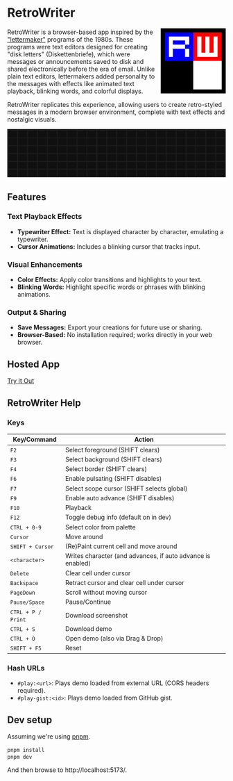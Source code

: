 # RetroWriter

<img src="public/logo.svg" width="150" alt="Logo" align="right">

RetroWriter is a browser-based app inspired by the ["lettermaker"](https://www.c64-wiki.de/wiki/Lettermaker) programs of the 1980s. These programs were text editors designed for creating "disk letters" (Diskettenbriefe), which were messages or announcements saved to disk and shared electronically before the era of email. Unlike plain text editors, lettermakers added personality to the messages with effects like animated text playback, blinking words, and colorful displays.

RetroWriter replicates this experience, allowing users to create retro-styled messages in a modern browser environment, complete with text effects and nostalgic visuals.

<a href="https://datag.github.io/retro-writer/#play-gist:5661703f56040e691ea4274f455413c5" target="_blank">
    <img src="doc/img/retrowriter-demo.apng" alt="RetroWriter demo">
</a>

## Features

### Text Playback Effects
- **Typewriter Effect:** Text is displayed character by character, emulating a typewriter.
- **Cursor Animations:** Includes a blinking cursor that tracks input.

### Visual Enhancements
- **Color Effects:** Apply color transitions and highlights to your text.
- **Blinking Words:** Highlight specific words or phrases with blinking animations.

### Output & Sharing
- **Save Messages:** Export your creations for future use or sharing.
- **Browser-Based:** No installation required; works directly in your web browser.

## Hosted App

[Try It Out](https://datag.github.io/retro-writer/)

## RetroWriter Help


### Keys

| Key/Command               | Action                                                                 |
|---------------------------|-----------------------------------------------------------------------|
| `F2`                     | Select foreground (SHIFT clears)                                      |
| `F3`                     | Select background (SHIFT clears)                                      |
| `F4`                     | Select border (SHIFT clears)                                          |
| `F6`                     | Enable pulsating (SHIFT disables)                                     |
| `F7`                     | Select scope cursor (SHIFT selects global)                           |
| `F9`                     | Enable auto advance (SHIFT disables)                                 |
| `F10`                    | Playback                                                              |
| `F12`                    | Toggle debug info (default on in dev)                                 |
| `CTRL + 0-9`             | Select color from palette                                             |
| `Cursor`                 | Move around                                                          |
| `SHIFT + Cursor`         | (Re)Paint current cell and move around                               |
| `<character>`            | Writes character (and advances, if auto advance is enabled)          |
| `Delete`                 | Clear cell under cursor                                               |
| `Backspace`              | Retract cursor and clear cell under cursor                            |
| `PageDown`               | Scroll without moving cursor                                          |
| `Pause/Space`            | Pause/Continue                                                       |
| `CTRL + P / Print`       | Download screenshot                                                  |
| `CTRL + S`               | Download demo                                                        |
| `CTRL + O`               | Open demo (also via Drag & Drop)                                      |
| `SHIFT + F5`             | Reset                                                                |

### Hash URLs

* `#play:<url>`: Plays demo loaded from external URL (CORS headers required).
* `#play-gist:<id>`: Plays demo loaded from GitHub gist.


## Dev setup

Assuming we're using [pnpm](https://pnpm.io/).

```shell
pnpm install
pnpm dev
```

And then browse to http://localhost:5173/.
